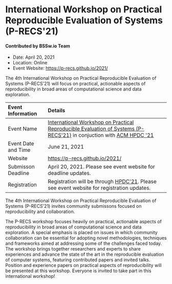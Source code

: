 # International Workshop on Practical Reproducible Evaluation of Systems (P-RECS'21)

#### Contributed by BSSw.io Team

- Date: April 20, 2021
- Location: Online
- Event Website: https://p-recs.github.io/2021/

The 4th International Workshop on Practical Reproducible Evaluation of Systems (P-RECS'21) will focus on practical, actionable aspects of reproducibility in broad areas of computational science and data exploration.


Event Information | Details
:--- | :---			   
Event Name | [International Workshop on Practical Reproducible Evaluation of Systems (P-RECS'21)](https://p-recs.github.io/2021/) in conjuction with [ACM HPDC '21](http://hpdc.org/2021/)
Event Date and Time | June 21, 2021
Website | 	<https://p-recs.github.io/2021/>  
Submisson Deadline | April 20, 2021. Please see event website for deadline updates. 
Registration | Registration will be through [HPDC'21](http://hpdc.org/2021/registration/). Please see event website for registration updates. 

The 4th International Workshop on Practical Reproducible Evaluation of Systems (P-RECS'21) invites community submissons focused on reproducibility and collaboration. 

The P-RECS workshop focuses heavily on practical, actionable aspects of reproducibility in broad areas of computational science and data exploration. A special emphasis is placed on issues in which community collaboration can be essential for adopting novel methodologies, techniques and frameworks aimed at addressing some of the challenges faced today. The workshop brings together researchers and experts to share experiences and advance the state of the art in the reproducible evaluation of computer systems, featuring contributed papers and invited talks. Position and experience papers on practical aspects of reproducibility will be presented at this workshop. Everyone is invited to take part in this international workshop!


<!---
Publish: preview
Pinned: no
Topics: reproducibility, conferences and workshops
RSS Update: 2021-03-19
--->
